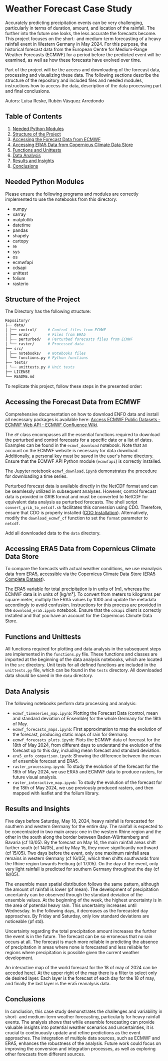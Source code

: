 # Weather Forecast Case Study
 Accurately predicting precipitation events can be very challenging, particularly in terms of duration, amount, and location of the rainfall. The further into the future one looks, the less accurate the forecasts become. This project focuses on the short- and medium-term forecasting of a heavy rainfall event in Western Germany in May 2024. For this purpose, the historical forecast data from the European Centre for Medium-Range Weather Forecasts (ECMWF) for a period before the predicted event will be examined, as well as how these forecasts have evolved over time.

Part of the project will be the access and downloading of the forecast data, processing and visualizing these data. The following sections describe the structure of the repository and included files and needed modules, instructions how to access the data, description of the data processing part and final conclusions.

Autors: Luisa Reske, Rubén Vásquez Arredondo

## Table of Contents
1. [Needed Python Modules](#needed-python-modules)
2. [Structure of the Project](#structure-of-the-project)
3. [Accessing the Forecast Data from ECMWF](#accessing-the-forecast-data-from-eCMWF)
4. [Accessing ERA5 Data from Copernicus Climate Data Store](#accessing-era5-data-from-copernicus-climate-data-store)
5. [Functions and Unittests](#functions-and-Unittests)
6. [Data Analysis](#data-analysis)
7. [Results and Insights](#results-and-insights)
8. [Conclusions](#conclusions)

## Needed Python Modules

Please ensure the following programs and modules are correctly implemented to use the notebooks from this directory:
- numpy
- xarray
- matplotlib
- datetime
- pandas
- shapely
- cartopy
- re
- sys
- os
- ecmwfapi
- cdsapi
- unittest
- folium
- rasterio

## Structure of the Project

The Directory has the following structure:

```bash
Repository/
├── data/
│ ├── control/     # Control files from ECMWF
│ ├── era5/        # Files from ERA5
│ ├── perturbed/   # Perturbed forecasts files from ECMWF
│ └── raster/      # Processed data
├── src/
│ ├── notebooks/   # Notebooks files
│ └── functions.py # Python functions
├── tests/
│ └── unittests.py # Unit tests
├── LICENSE
└── README.md
```

To replicate this project, follow these steps in the presented order:

## Accessing the Forecast Data from ECMWF

Comprehensive documentation on how to download ENFO data and install all necessary packages is available here: [Access ECMWF Public Datasets - ECMWF Web API - ECMWF Confluence Wiki](https://confluence.ecmwf.int/display/WEBAPI/Access+ECMWF+Public+Datasets).

The `df` class encompasses all the essential functions required to download the perturbed and control forecasts for a specific date or a list of dates. Examples can be found in the `ecmwf_download` notebook. Note that an account on the ECMWF website is necessary for data download. Additionally, a personal key must be saved in the user's home directory. Ensure that the ECMWF API Python module (`ecmwfapi`) is correctly installed.

The Jupyter notebook `ecmwf_download.ipynb` demonstrates the procedure for downloading a time series.

Perturbed forecast data is available directly in the NetCDF format and can be seamlessly utilized in subsequent analyses. However, control forecast data is provided in GRIB format and must be converted to NetCDF for equivalent data analysis as perturbed forecasts. The shell script `convert_grib_to_netcdf.sh` facilitates this conversion using CDO. Therefore, ensure that CDO is properly installed ([CDO Installation](https://code.mpimet.mpg.de/projects/cdo)). Alternatively, modify the `download_ecmwf_cf` function to set the `format` parameter to `netcdf`.

Add all downloaded data to the `data` directory.

## Accessing ERA5 Data from Copernicus Climate Data Store

To compare the forecasts with actual weather conditions, we use reanalysis data from ERA5, accessible via the Copernicus Climate Data Store ([ERA5 Complete Dataset](https://cds.climate.copernicus.eu/cdsapp#!/dataset/reanalysis-era5-complete?tab=form)).

The ERA5 variable for total precipitation is in units of [m], whereas the ECMWF data is in units of [kg/m²]. To convert from meters to kilograms per square meter, multiply the ERA5 values by 1000 and update the metadata accordingly to avoid confusion. Instructions for this process are provided in the `download_era5.ipynb` notebook. Ensure that the `cdsapi` client is correctly installed and that you have an account for the Copernicus Climate Data Store.

## Functions and Unittests

All functions required for plotting and data analysis in the subsequent steps are implemented in the `functions.py` file. These functions and classes are imported at the beginning of the data analysis notebooks, which are located in the `src` directory.
Unit tests for all defined functions are included in the `unittests.py` file, which can be found in the `tests` directory.
All downloaded data should be saved in the `data` directory.

## Data Analysis

The following notebooks perform data processing and analysis:

- `ecmwf_timeseries_map.ipynb`: Plotting the Forecast Data (control, mean and standard deviation of Ensemble) for the whole Germany for the 18th of May.
- `ecmwf_forecasts_maps.ipynb`: First approximation to map the evolution of the forecast, producing static maps of rain for Germany.
- `ecmwf_forecasts_plots.ipynb`: Plots the ECMWF data of forecast for the 18th of May 2024, from different days to understand the evolution of the forecast up to this day, including mean forecast and standard deviation.
- `era5_enfo_comparison.ipynb`: Showing the difference between the mean of ensemble forecast and ERA5.
- `raster_processing.ipynb`: To study the evolution of the forecast for the 18th of May 2024, we use ERA5 and ECMWF data to produce rasters, for future visual analysis.
- `raster_interactive_map.ipynb`: To study the evolution of the forecast for the 18th of May 2024, we use previously produced rasters, and then mapped with leaflet and the folium library.

## Results and Insights

Five days before Saturday, May 18, 2024, heavy rainfall is forecasted for southern and western Germany for the entire day. The rainfall is expected to be concentrated in two main areas: one in the western Rhine region and the other in the south along the border between Baden-Württemberg and Bavaria (cf 13/05). By the forecast on May 14, the main rainfall areas shift further south (cf 14/05), and by May 15, they move significantly northward (cf 15/05). Two days before the event, only one maximum rainfall area remains in western Germany (cf 16/05), which then shifts southwards from the Rhine region towards Freiburg (cf 17/05). On the day of the event, only very light rainfall is predicted for southern Germany throughout the day (cf 18/05).

The ensemble mean spatial distribution follows the same pattern, although the amount of rainfall is lower (pf mean). The development of precipitation uncertainty can be observed through the standard deviation of the ensemble values. At the beginning of the week, the highest uncertainty is in the area of potential heavy rain. This uncertainty increases until Wednesday. In the following days, it decreases as the forecasted day approaches. By Friday and Saturday, only low standard deviations are noticeable (pf std).

Uncertainty regarding the total precipitation amount increases the further the event is in the future. The forecast can be so erroneous that no rain occurs at all. The forecast is much more reliable in predicting the absence of precipitation in areas where none is forecasted and less reliable for regions where precipitation is possible given the current weather development.

An interactive map of the world forecast for the 18 of may of 2024 can be acceded [here](https://htmlview.glitch.me/?https://github.com/RubenVasquezArr/Weather_forecast_case_study/blob/main/interactive_map_red.html)/. At the upper right of the map there is a filter to select only de desired layer. Each layer is the forecast of each day for the 18 of may, and finally the last layer is the era5 reanalysis data. 

## Conclusions

In conclusion, this case study demonstrates the challenges and variability in short- and medium-term weather forecasting, particularly for heavy rainfall events. The analysis shows that while ensemble forecasting can provide valuable insights into potential weather scenarios and uncertainties, it is crucial to continuously update and refine predictions as the event approaches. The integration of multiple data sources, such as ECMWF and ERA5, enhances the robustness of the analysis. Future work could focus on improving the conversion and integration processes, as well as exploring other forecasts from different sources.
 
